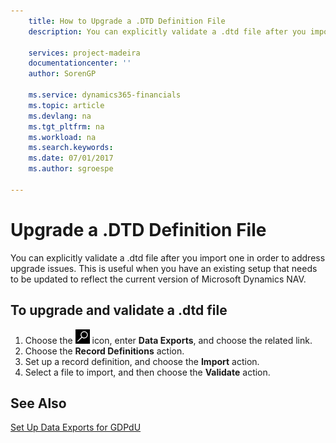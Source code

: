 ```yaml
---
    title: How to Upgrade a .DTD Definition File
    description: You can explicitly validate a .dtd file after you import one in order to address upgrade issues. This is useful when you have an existing setup that needs to be updated to reflect the current version of Finance and Operations, Business edition.

    services: project-madeira
    documentationcenter: ''
    author: SorenGP

    ms.service: dynamics365-financials
    ms.topic: article
    ms.devlang: na
    ms.tgt_pltfrm: na
    ms.workload: na
    ms.search.keywords:
    ms.date: 07/01/2017
    ms.author: sgroespe

---
```

# Upgrade a .DTD Definition File
You can explicitly validate a .dtd file after you import one in order to address upgrade issues. This is useful when you have an existing setup that needs to be updated to reflect the current version of Microsoft Dynamics NAV.  

## To upgrade and validate a .dtd file  

1.  Choose the ![Search for Page or Report](../../media/ui-search/search_small.png "Search for Page or Report icon") icon, enter **Data Exports**, and choose the related link.  
2.  Choose the **Record Definitions** action.  
3.  Set up a record definition, and choose the **Import** action.  
4.  Select a file to import, and then choose the **Validate** action.  

## See Also  
 [Set Up Data Exports for GDPdU](how-to-set-up-data-exports-for-gdpdu.md)

